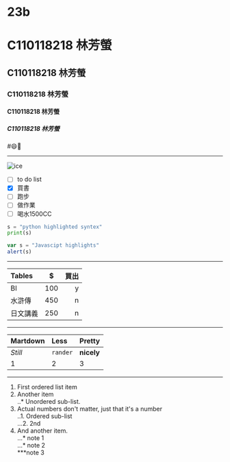 # 23b
# C110118218 林芳螢
## C110118218 林芳螢
### C110118218 林芳螢
#### C110118218 林芳螢
##### C110118218 林芳螢

#😄:eyes:

-----

![ice](ice.png "ice")

- [ ] to do list
- [x] 買書
- [ ] 跑步
- [ ] 做作業
- [ ] 喝水1500CC

```python
s = "python highlighted syntex"
print(s)
```

```js
var s = "Javascipt highlights"
alert(s)
```

---

|  Tables | $ | 買出 |
|:--------|:---:|-----:|
|BI|100|y|
|水滸傳|450|n|
|日文講義|250|n|

---

|  Martdown | Less | Pretty |
|:--------|:---|:----|
|*Still*|`rander`|**nicely**|
|1|2|3|

---

1. First ordered list item  
2. Another item  
   ..* Unordered sub-list.
3. Actual numbers don't matter, just that it's a number  
    ..1. Ordered sub-list  
   ...2. 2nd  
4. And another item.  
...* note 1  
...* note 2  
***note 3  
